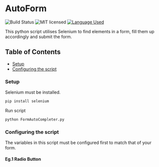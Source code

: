 # AutoForm
![Build Status](https://travis-ci.org/gabfl/vault.svg?branch=master)
![MIT licensed](https://img.shields.io/badge/license-MIT-green.svg)
[![Language Used](https://img.shields.io/badge/Language-Python-blue)](https://www.python.org/)

This python script utilises Selenium to find elements in a form, fill them up accordingly and submit the form.

## Table of Contents
* [Setup](#setup)
* [Configuring the script](#configuring-the-script)

### Setup
Selenium must be installed.
```bash
pip install selenium
```

Run script
```bash
python FormAutoCompleter.py
```

### Configuring the script
The variables in this script must be configured first to match that of your form.

#### Eg.1 Radio Button

